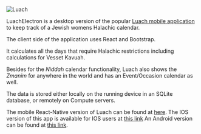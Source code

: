 ![Luach](https://user-images.githubusercontent.com/19853333/81861212-8f396300-9570-11ea-8d6b-d378ad6d321e.png 'Luach Logo')

LuachElectron is a desktop version of the popular [Luach mobile application](https://github.com/ComputeHalacha/Luach) to keep track of a Jewish womens Halachic calendar.

The client side of the application uses React and Bootstrap.

It calculates all the days that require Halachic restrictions including calculations for Vesset Kavuah.

Besides for the _Niddah_ calendar functionality, Luach also shows the _Zmanim_ for anywhere in the world and has an Event/Occasion calendar as well.

The data is stored either locally on the running device in an SQLite database, or remotely on Compute servers.

The mobile React-Native version of Luach can be found at [here](https://github.com/ComputeHalacha/Luach).
The IOS version of this app is available for IOS users at [this link](https://itunes.apple.com/us/app/luach/id1259500420)
An Android version can be found at [this link](https://play.google.com/store/apps/details?id=com.luachandroid).
